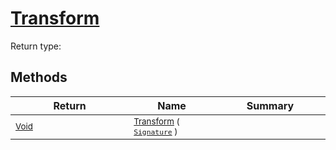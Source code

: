 # [Transform](./TranslatePreproc-100663827.md)


Return type:
## Methods

| Return | Name | Summary | 
| --- | --- | --- | 
| <sub>[Void](https://docs.microsoft.com/en-us/dotnet/api/System.Void)</sub><img width=200/>| <sub>[Transform](./TranslatePreproc-100663827.md) ( [`Signature`](./../../../../Signature.md) )</sub>| <sub></sub><img width=200/>| <br>


